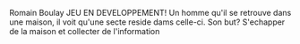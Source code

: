 Romain Boulay
JEU EN DEVELOPPEMENT! Un homme qu'il se retrouve dans une maison, il voit qu'une secte reside dams celle-ci.
Son but?
S'echapper de la maison et collecter de l'information